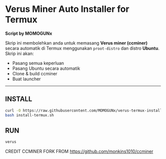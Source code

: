 # Verus Miner Auto Installer for Termux

**Script by MOMOGUNx**

Skrip ini membolehkan anda untuk memasang **Verus miner (ccminer)** secara automatik di Termux menggunakan `proot-distro` dan distro **Ubuntu**. Skrip ini akan:

- Pasang semua keperluan
- Pasang Ubuntu secara automatik
- Clone & build ccminer
- Buat launcher 

---

## INSTALL

```bash
curl -O https://raw.githubusercontent.com/MOMOGUNx/verus-termux-installer/main/install-termux.sh
bash install-termux.sh

```

## RUN

```Bash
verus

```

CREDIT CCMINER FORK FROM https://github.com/monkins1010/ccminer
